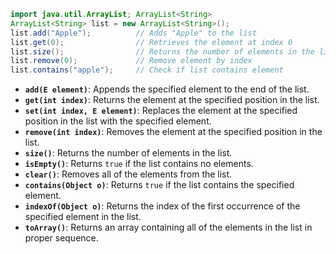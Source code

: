 ```java
import java.util.ArrayList; ArrayList<String> 
ArrayList<String> list = new ArrayList<String>();
list.add("Apple");          // Adds "Apple" to the list
list.get(0);                // Retrieves the element at index 0
list.size();                // Returns the number of elements in the list
list.remove(0);             // Remove element by index 
list.contains("apple");     // Check if list contains element
```

- **`add(E element)`**: Appends the specified element to the end of the list.
- **`get(int index)`**: Returns the element at the specified position in the list.
- **`set(int index, E element)`**: Replaces the element at the specified position in the list with the specified element.
- **`remove(int index)`**: Removes the element at the specified position in the list.
- **`size()`**: Returns the number of elements in the list.
- **`isEmpty()`**: Returns `true` if the list contains no elements.
- **`clear()`**: Removes all of the elements from the list.
- **`contains(Object o)`**: Returns `true` if the list contains the specified element.
- **`indexOf(Object o)`**: Returns the index of the first occurrence of the specified element in the list.
- **`toArray()`**: Returns an array containing all of the elements in the list in proper sequence.



